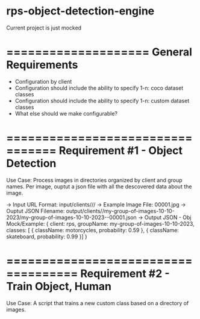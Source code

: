 # rps-object-detection-engine

Current project is just mocked 

====================
General Requirements
====================
- Configuration by client
- Configuration should include the ability to specify 1-n: coco dataset classes
- Configuration should include the ability to specify 1-n: custom dataset classes
- What else should we make configurable?

=================================
Requirement #1 - Object Detection
=================================
Use Case: Process images in directories organized by client and group names. Per image, ouptut a json file with all the descovered data about the image.

-> Input URL Format: input/clients/<CLIENT>/<GROUP NAME>/<Image Files>
-> Example Image File: 00001.jpg
-> Ouptut JSON Filename: output/clients//my-group-of-images-10-10-2023/my-group-of-images-10-10-2023--00001.json
-> Output JSON - Obj Mock/Example: { client: rps, groupName: my-group-of-images-10-10-2023, classes: [ { className: motorcycles, probability: 0.59 }, { className: skateboard, probability: 0.99 }] }

====================================
Requirement #2 - Train Object, Human
====================================
Use Case: A script that trains a new custom class based on a directory of images.

